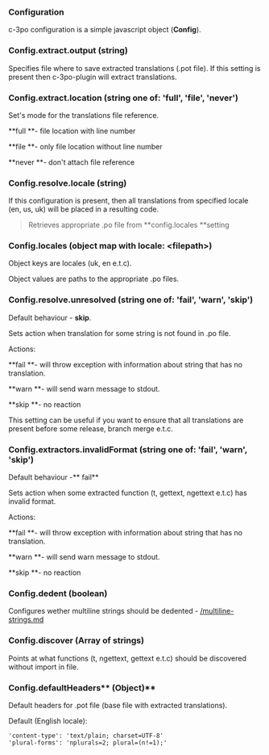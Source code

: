 ### Configuration

c-3po configuration is a simple javascript object \(**Config**\).

### Config.extract.output \(string\)

Specifies file where to save extracted translations \(.pot file\). If this setting is present then c-3po-plugin will extract translations.

### Config.extract.location \(string one of: 'full', 'file', 'never'\)

Set's mode for the translations file reference.

**full **- file location with line number

**file **- only file location without line number

**never **- don't attach file reference

### **Config.resolve.locale \(string\)**

If this configuration is present, then all translations from specified locale \(en, us, uk\) will be placed in a resulting code.

> Retrieves appropriate .po file from **config.locales **setting

### **Config.locales \(object map with locale: &lt;filepath&gt;\)**

Object keys are locales \(uk, en e.t.c\).

Object values are paths to the appropriate .po files.

### **Config.resolve.unresolved \(string one of: 'fail', 'warn', 'skip'\)**

Default behaviour - **skip**.

Sets action when translation for some string is not found in .po file.

Actions:

**fail **- will throw exception with information about string that has no translation.

**warn **- will send warn message to stdout.

**skip **- no reaction

This setting can be useful if you want to ensure that all translations are present before some release, branch merge e.t.c.

### Config.extractors.invalidFormat \(string one of: 'fail', 'warn', 'skip'\)

Default behaviour -** fail**

Sets action when some extracted function \(t, gettext, ngettext e.t.c\) has invalid format.

Actions:

**fail **- will throw exception with information about string that has no translation.

**warn **- will send warn message to stdout.

**skip **- no reaction

### Config.dedent \(boolean\)

Configures wether multiline strings should be dedented - [/multiline-strings.md](/multiline-strings.md)

### Config.discover \(Array of strings\)

Points at what functions \(t, ngettext, gettext e.t.c\) should be discovered without import in file.

### Config.defaultHeaders** \(Object\)**

Default headers for .pot file \(base file with extracted translations\).

Default \(English locale\):

```
'content-type': 'text/plain; charset=UTF-8'
'plural-forms': 'nplurals=2; plural=(n!=1);'
```




